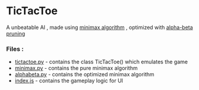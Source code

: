 # TicTacToe

A unbeatable AI , made using [minimax algorithm](https://en.wikipedia.org/wiki/Minimax) ,
optimized with [alpha-beta pruning](https://en.wikipedia.org/wiki/Alpha%E2%80%93beta_pruning)

### Files :
- [tictactoe.py](https://github.com/Arsh23/tictactoe/blob/master/tictactoe.py) - contains the class TicTacToe() which emulates the game
- [minimax.py](https://github.com/Arsh23/tictactoe/blob/master/minimax.py) - contains the pure minimax algorithm
- [alphabeta.py](https://github.com/Arsh23/tictactoe/blob/master/alphabeta.py) - contains the optimized minimax algorithm
- [index.js](https://github.com/Arsh23/tictactoe/blob/master/static/index.js) - contains the gameplay logic for UI
